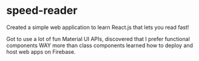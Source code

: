 # speed-reader

Created a simple web application to learn React.js that lets you read fast!

Got to use a lot of fun Material UI APIs, discovered that I prefer functional components WAY more than class components learned how to deploy and host web apps on Firebase.
